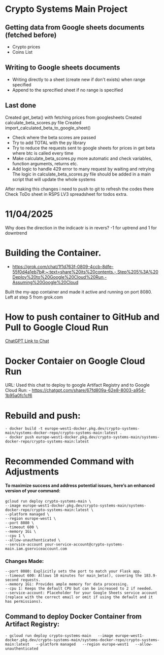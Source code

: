 # Crypto Systems Main Project
## Getting data from Google sheets documents (fetched before)
- Crypto prices
- Coins List
## Writing to Google sheets documents 
- Writing directly to a sheet (create new if don't exists) when range specified
- Append to the sprecified sheet if no range is specified

## Last done
Created get_beta() with fetching prices from googlesheets
Created calculate_beta_scores.py file
Created import_calculated_beta_to_google_sheet()
- Check where the beta scores are passed
- Try to add TOTAL with the py library
- Try to reduce the requests sent to google sheets for prices in get beta where btc is called every time
- Make calculate_beta_scores.py more automatic and check variables, function arguments, returns etc.
- Add logic to handle 429 error to many request by waiting and retrying
The logic in calculate_beta_scores.py file should be added in a main script that will update the whole systems 

After making this changes i need to push to git to refresh the codes there
Check ToDo sheet in RSPS LV3 spreadsheet for todos extra.

# 11/04/2025
Why does the direction in the indicaotr is in revers? -1 for uptrend and 1 for downtrend

# Building the Container. 
- https://grok.com/chat/1f1d763f-0809-4ccb-8dfe-55f0d4a1eb7b#:~:text=share%20its%20contents.-,Step%205%3A%20Deploy%20to%20Google%20Cloud%20Run,-Assuming%20Google%20Cloud

Built the my-app container and made it active and running on port 8080.
Left at step 5 from grok.com

# How to push container to GitHub and Pull to Google Cloud Run
[ChatGPT Link to Chat](https://chatgpt.com/share/67fd24eb-da74-8003-8e93-75cd41d836c5)


# Docker Contaier on Google Cloud Run
URL: 
Used this chat to deploy to google Artifact Registry and to Google Cloud Run:
    - https://chatgpt.com/share/67fd809a-62e8-8003-a954-1b95a0fc1cf6

# Rebuild and push:
    - docker build -t europe-west1-docker.pkg.dev/crypto-systems-main/systems-docker-repo/crypto-systems-main:latest .
    - docker push europe-west1-docker.pkg.dev/crypto-systems-main/systems-docker-repo/crypto-systems-main:latest

# Recommended Command with Adjustments
#### To maximize success and address potential issues, here’s an enhanced version of your command:
    gcloud run deploy crypto-systems-main \
    --image europe-west1-docker.pkg.dev/crypto-systems-main/systems-docker-repo/crypto-systems-main:latest \
    --platform managed \
    --region europe-west1 \
    --port 8080 \
    --timeout 600 \
    --memory 1Gi \
    --cpu 1 \
    --allow-unauthenticated \
    --service-account your-service-account@crypto-systems-main.iam.gserviceaccount.com
### Changes Made:
    --port 8080: Explicitly sets the port to match your Flask app.
    --timeout 600: Allows 10 minutes for main_beta(), covering the 183.9-second requests.
    --memory 1Gi: Provides ample memory for data processing.
    --cpu 1: Keeps the default CPU but can be increased to 2 if needed.
    --service-account: Placeholder for your Google Sheets service account (replace with the correct email or omit if using the default and it has permissions).

## Command to deploy Docker Container from Artifact Registry:
    - gcloud run deploy crypto-systems-main   --image europe-west1-docker.pkg.dev/crypto-systems-main/systems-docker-repo/crypto-systems-main:latest   --platform managed   --region europe-west1   --allow-unauthenticated 